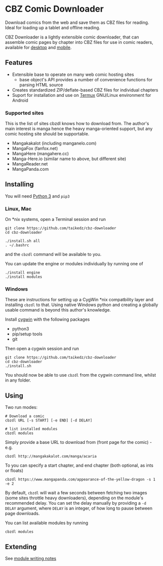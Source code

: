 # CBZ Comic Downloader

Download comics from the web and save them as CBZ files for reading. Ideal for loading up a tablet and offline reading.

CBZ Downloader is a lightly extensible comic downloader, that can assemble comic pages by chapter into CBZ files for use in comic readers, available for [desktop](https://lifehacker.com/5858906/five-best-desktop-comic-book-readers) and [mobile](https://thedroidguy.com/2018/01/5-best-comic-book-reader-apps-android-device-2018-1069923).

## Features

* Extensible base to operate on many web comic hosting sites
	* base object's API provides a number of convenience functions for parsing HTML source
* Creates standardized ZIP/deflate-based CBZ files for individual chapters
* Suport for installation and use on [Termux](https://termux.com/) GNU/Linux environment for Android

### Supported sites

This is the list of sites cbzdl knows how to download from. The author's main interest is manga hence the heavy manga-oriented support, but any comic hosting site should be supportable.

* Mangakakalot (including manganelo.com)
* MangaFox (fanfox.net)
* MangaHere (mangahere.cc)
* Manga-Here.io (similar name to above, but different site)
* MangaReader.net
* MangaPanda.com

## Installing

You will need [Python 3](https://www.python.org/) and `pip3`

### Linux, Mac

On *nix systems, open a Terminal session and run

	git clone https://github.com/taikedz/cbz-downloader
	cd cbz-downloader

	./install.sh all
	. ~/.bashrc

and the `cbzdl` command will be available to you.

You can update the engine or modules individually by running one of

	./install engine
	./install modules

### Windows

These are instructions for setting up a CygWin *nix compatbility layer and installing `cbzdl` to that. Using native Windows python and creating a globally usable command is beyond this author's knowledge.

Install [cygwin](https://www.cygwin.com/) with the following packages

* python3
* pip/setup tools
* git

Then open a cygwin session and run

	git clone https://github.com/taikedz/cbz-downloader
	cd cbz-downloader
	./install.sh

You should now be able to use `cbzdl` from the cygwin command line, whilst in any folder.

## Using

Two run modes:

	# Download a comic
	cbzdl URL [-s START] [-e END] [-d DELAY]

	# list installed modules
	cbzdl modules

Simply provide a base URL to download from (front page for the comic) - e.g.

	cbzdl http://mangakakalot.com/manga/acaria

To you can specify a start chapter, and end chapter (both optional, as ints or floats)

	cbzdl https://www.mangapanda.com/appearance-of-the-yellow-dragon -s 1 -e 2

By default, `cbzdl` will wait a few seconds between fetching two images (some sites throttle heavy downloaders), depending on the module's recommended delay. You can set the delay manually by providing a `-d DELAY` argument, where `DELAY` is an integer, of how long to pause between page downloads.

You can list available modules by running

	cbzdl modules

## Extending

See [module writing notes](writing_modules.md)
